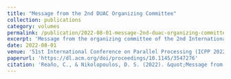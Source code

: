 ```yaml
---
title: "Message from the 2nd DUAC Organizing Committee"
collection: publications
category: volumes
permalink: /publication/2022-08-01-message-2nd-duac-organizing-committee
excerpt: 'Message from the organizing committee of the 2nd International Workshop on Deployment and Use of Accelerators.'
date: 2022-08-01
venue: '51st International Conference on Parallel Processing (ICPP 2022)'
paperurl: 'https://dl.acm.org/doi/proceedings/10.1145/3547276'
citation: 'Reaño, C., & Nikolopoulos, D. S. (2022). &quot;Message from the 2nd DUAC Organizing Committee.&quot; In <i>51st International Conference on Parallel Processing, ICPP 2022</i>.'
---
```

